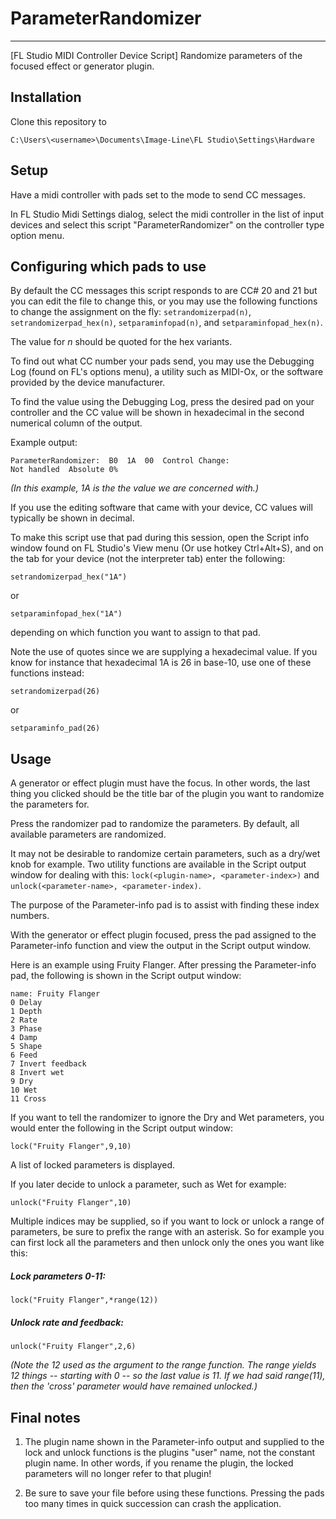 # ParameterRandomizer
---
[FL Studio MIDI Controller Device Script] Randomize parameters of the focused effect or generator plugin.

## Installation


Clone this repository to

    C:\Users\<username>\Documents\Image-Line\FL Studio\Settings\Hardware


## Setup
Have a midi controller with pads set to the mode to send CC messages.

In FL Studio Midi Settings dialog, select the midi controller in the list of input devices and select this script "ParameterRandomizer" on the controller type option menu.


## Configuring which pads to use

By default the CC messages this script responds to are CC# 20 and 21 but you can edit the file to change this, or you may use the following functions to change the assignment on the fly:  ``setrandomizerpad(n)``, ``setrandomizerpad_hex(n)``, ``setparaminfopad(n)``, and ``setparaminfopad_hex(n)``.

The value for *n* should be quoted for the hex variants.

To find out what CC number your pads send, you may use the Debugging Log (found on FL's options menu), a utility such as MIDI-Ox, or the software provided by the device manufacturer.

To find the value using the Debugging Log, press the desired pad on your controller and the CC value will be shown in hexadecimal in the second numerical column of the output.

Example output:

    ParameterRandomizer:  B0  1A  00  Control Change: 
    Not handled  Absolute 0%

*(In this example, 1A is the the value we are concerned with.)*

If you use the editing software that came with your device, CC values will typically be shown in decimal.

To make this script use that pad during this session, open the Script info window found on FL Studio's View menu (Or use hotkey Ctrl+Alt+S), and on the tab for your device (not the interpreter tab) enter the following:

    setrandomizerpad_hex("1A")

or

    setparaminfopad_hex("1A")
	
depending on which function you want to assign to that pad.

Note the use of quotes since we are supplying a hexadecimal value.  If you know for instance that hexadecimal 1A is 26 in base-10, use one of these functions instead:

    setrandomizerpad(26)

or

    setparaminfo_pad(26)

## Usage

A generator or effect plugin must have the focus. In other words, the last thing you clicked should be the title bar of the plugin you want to randomize the parameters for.

Press the randomizer pad to randomize the parameters.  By default, all available parameters are randomized.

It may not be desirable to randomize certain parameters, such as a dry/wet knob for example. Two utility functions are available in the Script output window for dealing with this: ``lock(<plugin-name>, <parameter-index>)`` and ``unlock(<parameter-name>, <parameter-index)``.

The purpose of the Parameter-info pad is to assist with finding these index numbers.

With the generator or effect plugin focused, press the pad assigned to the Parameter-info function and view the output in the Script output window.

Here is an example using Fruity Flanger. After pressing the Parameter-info pad, the following is shown in the Script output window:

    name: Fruity Flanger
    0 Delay
    1 Depth
    2 Rate
    3 Phase
    4 Damp
    5 Shape
    6 Feed
    7 Invert feedback
    8 Invert wet
    9 Dry
    10 Wet
    11 Cross

If you want to tell the randomizer to ignore the Dry and Wet parameters, you would enter the following in the Script output window:

    lock("Fruity Flanger",9,10)

A list of locked parameters is displayed.

If you later decide to unlock a parameter, such as Wet for example:

    unlock("Fruity Flanger",10)

Multiple indices may be supplied, so if you want to lock or unlock a range of parameters, be sure to prefix the range with an asterisk.  So for example you can first lock all the parameters and then unlock only the ones you want like this:

##### Lock parameters 0-11:
    lock("Fruity Flanger",*range(12))

##### Unlock rate and feedback:
	unlock("Fruity Flanger",2,6)

*(Note the 12 used as the argument to the range function.  The range yields 12 things -- starting with 0 -- so the last value is 11.  If we had said range(11), then the 'cross' parameter would have remained unlocked.)*


## Final notes

1. The plugin name shown in the Parameter-info output and supplied to the lock and unlock functions is the plugins "user" name, not the constant plugin name. In other words, if you rename the plugin, the locked parameters will no longer refer to that plugin!

2. Be sure to save your file before using these functions.  Pressing the pads too many times in quick succession can crash the application.
